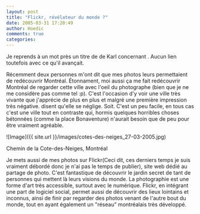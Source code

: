 ```yaml
---
layout: post
title: "Flickr, révélateur du monde ?"
date: 2005-03-31 17:20:49
author: Hoedic
comments: true
categories: 
---
```



Je reprends à un mot près un titre de  de Karl concernant . Aucun lien toutefois avec ce qu'il avançait.

Récemment deux personnes m'ont dit que mes photos leurs permettaient de redécouvrir Montréal. Étonnament, moi aussi ça me fait redécouvrir Montréal de regarder cette ville avec l'oeil du photographe (bien que je ne me considère pas comme tel :p). C'est l'occasion d'y voir une ville très vivante que j'apprécie de plus en plus et malgré une première impression très négative.  disent qu'elle se néglige. Soit. C'est un peu facile, en tous cas c'est une ville tout en contraste qui, hormis quelques horribles choses bétonnées (comme la place Bonaventure) n'aurait besoin que de peu pour être vraiment agréable.

![Image]({{ site.url }}/images/cotes-des-neiges_27-03-2005.jpg)
<div class="photoattrib">Chemin de la Cote-des-Neiges, Montréal</div>



Je mets aussi  de mes photos sur Flickr(Ceci dit, ces derniers temps je suis vraiment débordé donc je n'ai pas le temps de publier), site web dédié au partage de photo. C'est fantastique de découvrir le jardin secret de tant de personnes qui mettent là leurs visions du monde. La photographie est une forme d'art très accessible, surtout avec le numérique. Flickr, en intégrant une part de logiciel social, permet aussi de découvrir des lieux lointains et inconnus, ainsi de finir par regarder des photos venant de l'autre bout du monde, tout en ayant également un "réseau" montréalais très développé.